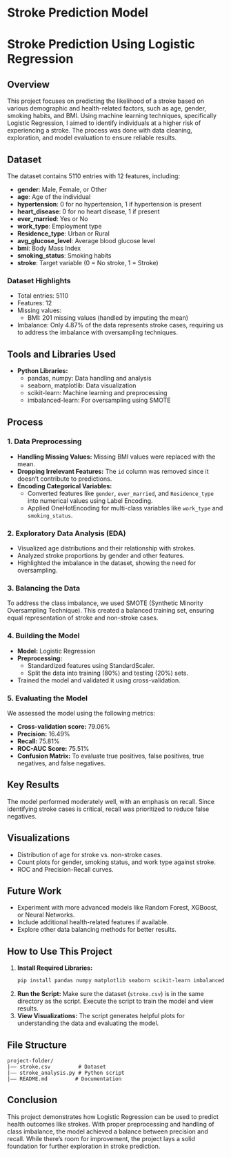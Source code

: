 # Stroke Prediction Model
 # Stroke Prediction Using Logistic Regression

## Overview
This project focuses on predicting the likelihood of a stroke based on various demographic and health-related factors, such as age, gender, smoking habits, and BMI. Using machine learning techniques, specifically Logistic Regression, I aimed to identify individuals at a higher risk of experiencing a stroke. The process was done with data cleaning, exploration, and model evaluation to ensure reliable results.

## Dataset
The dataset contains 5110 entries with 12 features, including:
- **gender**: Male, Female, or Other
- **age**: Age of the individual
- **hypertension**: 0 for no hypertension, 1 if hypertension is present
- **heart_disease**: 0 for no heart disease, 1 if present
- **ever_married**: Yes or No
- **work_type**: Employment type
- **Residence_type**: Urban or Rural
- **avg_glucose_level**: Average blood glucose level
- **bmi**: Body Mass Index
- **smoking_status**: Smoking habits
- **stroke**: Target variable (0 = No stroke, 1 = Stroke)

### Dataset Highlights
- Total entries: 5110
- Features: 12
- Missing values:
  - BMI: 201 missing values (handled by imputing the mean)
- Imbalance: Only 4.87% of the data represents stroke cases, requiring us to address the imbalance with oversampling techniques.

## Tools and Libraries Used
- **Python Libraries:**
  - pandas, numpy: Data handling and analysis
  - seaborn, matplotlib: Data visualization
  - scikit-learn: Machine learning and preprocessing
  - imbalanced-learn: For oversampling using SMOTE

## Process
### 1. Data Preprocessing
- **Handling Missing Values:** Missing BMI values were replaced with the mean.
- **Dropping Irrelevant Features:** The `id` column was removed since it doesn’t contribute to predictions.
- **Encoding Categorical Variables:**
  - Converted features like `gender`, `ever_married`, and `Residence_type` into numerical values using Label Encoding.
  - Applied OneHotEncoding for multi-class variables like `work_type` and `smoking_status`.

### 2. Exploratory Data Analysis (EDA)
- Visualized age distributions and their relationship with strokes.
- Analyzed stroke proportions by gender and other features.
- Highlighted the imbalance in the dataset, showing the need for oversampling.

### 3. Balancing the Data
To address the class imbalance, we used SMOTE (Synthetic Minority Oversampling Technique). This created a balanced training set, ensuring equal representation of stroke and non-stroke cases.

### 4. Building the Model
- **Model:** Logistic Regression
- **Preprocessing:**
  - Standardized features using StandardScaler.
  - Split the data into training (80%) and testing (20%) sets.
- Trained the model and validated it using cross-validation.

### 5. Evaluating the Model
We assessed the model using the following metrics:
- **Cross-validation score:** 79.06%
- **Precision:** 16.49%
- **Recall:** 75.81%
- **ROC-AUC Score:** 75.51%
- **Confusion Matrix:** To evaluate true positives, false positives, true negatives, and false negatives.

## Key Results
The model performed moderately well, with an emphasis on recall. Since identifying stroke cases is critical, recall was prioritized to reduce false negatives.

## Visualizations
- Distribution of age for stroke vs. non-stroke cases.
- Count plots for gender, smoking status, and work type against stroke.
- ROC and Precision-Recall curves.

## Future Work
- Experiment with more advanced models like Random Forest, XGBoost, or Neural Networks.
- Include additional health-related features if available.
- Explore other data balancing methods for better results.

## How to Use This Project
1. **Install Required Libraries:**
   ```bash
   pip install pandas numpy matplotlib seaborn scikit-learn imbalanced-learn
   ```
2. **Run the Script:**
   Make sure the dataset (`stroke.csv`) is in the same directory as the script. Execute the script to train the model and view results.
3. **View Visualizations:**
   The script generates helpful plots for understanding the data and evaluating the model.

## File Structure
```
project-folder/
|—— stroke.csv         # Dataset
|—— stroke_analysis.py # Python script
|—— README.md         # Documentation
```

## Conclusion
This project demonstrates how Logistic Regression can be used to predict health outcomes like strokes. With proper preprocessing and handling of class imbalance, the model achieved a balance between precision and recall. While there’s room for improvement, the project lays a solid foundation for further exploration in stroke prediction.


